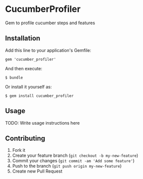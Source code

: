 # CucumberProfiler

Gem to profile cucumber steps and features

## Installation

Add this line to your application's Gemfile:

    gem 'cucumber_profiler'

And then execute:

    $ bundle

Or install it yourself as:

    $ gem install cucumber_profiler

## Usage

TODO: Write usage instructions here

## Contributing

1. Fork it
2. Create your feature branch (`git checkout -b my-new-feature`)
3. Commit your changes (`git commit -am 'Add some feature'`)
4. Push to the branch (`git push origin my-new-feature`)
5. Create new Pull Request
